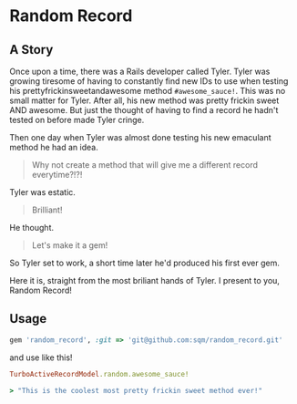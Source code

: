 # Random Record #
## A Story ##
Once upon a time, there was a Rails developer called Tyler.
Tyler was growing tiresome of having to constantly find new IDs to use
when testing his prettyfrickinsweetandawesome method `#awesome_sauce!`.
This was no small matter for Tyler. After all, his new method was pretty
frickin sweet AND awesome. But just the thought of having to find a
record he hadn't tested on before made Tyler cringe.

Then one day when Tyler was almost done testing his new emaculant method
he had an idea.

> Why not create a method that will give me a different record
everytime?!?!

Tyler was estatic.

> Brilliant!

He thought.

> Let's make it a gem!

So Tyler set to work, a short time later he'd produced his first ever
gem.

Here it is, straight from the most briliant hands of Tyler. I present to
you, Random Record!

## Usage ##
```ruby
gem 'random_record', :git => 'git@github.com:sqm/random_record.git'
```

and use like this!

```ruby
TurboActiveRecordModel.random.awesome_sauce!

> "This is the coolest most pretty frickin sweet method ever!"
```
